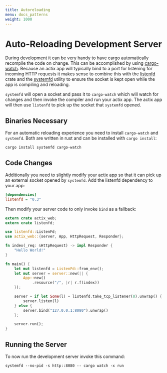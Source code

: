 ```yaml
---
title: Autoreloading
menu: docs_patterns
weight: 1000
---
```


# Auto-Reloading Development Server

During development it can be very handy to have cargo automatically recompile
the code on change.  This can be accomplished by using
[cargo-watch](https://github.com/passcod/cargo-watch).  Because an actix app
will typically bind to a port for listening for incoming HTTP requests it makes
sense to combine this with the [listenfd](https://crates.io/crates/listenfd)
crate and the [systemfd](https://github.com/mitsuhiko/systemfd) utility to
ensure the socket is kept open while the app is compiling and reloading.

`systemfd` will open a socket and pass it to `cargo-watch` which will watch for
changes and then invoke the compiler and run your actix app.  The actix app
will then use `listenfd` to pick up the socket that `systemfd` opened.

## Binaries Necessary

For an automatic reloading experience you need to install `cargo-watch` and
`systemfd`.  Both are written in rust and can be installed with `cargo install`:

```
cargo install systemfd cargo-watch
```

## Code Changes

Additionally you need to slightly modify your actix app so that it can pick up
an external socket opened by `systemfd`.  Add the listenfd dependency to your
app:

```ini
[dependencies]
listenfd = "0.3"
```

Then modify your server code to only invoke `bind` as a fallback:

```rust
extern crate actix_web;
extern crate listenfd;

use listenfd::ListenFd;
use actix_web::{server, App, HttpRequest, Responder};

fn index(_req: &HttpRequest) -> impl Responder {
    "Hello World!"
}

fn main() {
    let mut listenfd = ListenFd::from_env();
    let mut server = server::new(|| {
        App::new()
            .resource("/", |r| r.f(index))
    });

    server = if let Some(l) = listenfd.take_tcp_listener(0).unwrap() {
        server.listen(l)
    } else {
        server.bind("127.0.0.1:8080").unwrap()
    };

    server.run();
}
```

## Running the Server

To now run the development server invoke this command:

```
systemfd --no-pid -s http::8080 -- cargo watch -x run
```
